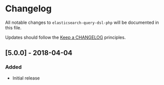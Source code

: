 # Changelog

All notable changes to `elasticsearch-query-dsl-php` will be documented in this file.

Updates should follow the [Keep a CHANGELOG](http://keepachangelog.com/) principles.

## [5.0.0] - 2018-04-04
### Added
- Initial release

